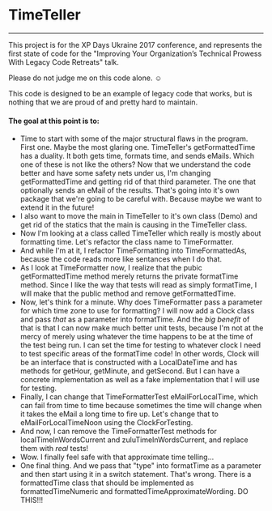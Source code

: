 # TimeTeller
------------

This project is for the XP Days Ukraine 2017 conference, and represents the first state of code for the "Improving Your Organization’s Technical Prowess With Legacy Code Retreats" talk.

Please do not judge me on this code alone. ☺ 

This code is designed to be an example of legacy code that works, but is nothing that we are proud of and pretty hard to maintain.

#### The goal at this point is to:
* Time to start with some of the major structural flaws in the program.  First one.  Maybe the most glaring one.  TimeTeller's getFormattedTime has a duality.  It both gets time, formats time, and sends eMails.  Which one of these is not like the others?  Now that we understand the code better and have some safety nets under us, I'm changing getFormattedTime and getting rid of that third parameter.  The one that optionally sends an eMail of the results.  That's going into it's own package that we're going to be careful with.  Because maybe we want to extend it in the future!
* I also want to move the main in TimeTeller to it's own class (Demo) and get rid of the statics that the main is causing in the TimeTeller class.
* Now I'm looking at a class called TimeTeller which really is mostly about formatting time.  Let's refactor the class name to TimeFormatter.
* And while I'm at it, I refactor TimeFormatting into TimeFormattedAs, because the code reads more like sentances when I do that.
* As I look at TimeFormatter now, I realize that the pubic getFormattedTime method merely returns the private formatTime method.  Since I like the way that tests will read as simply formatTime, I will make that the public method and remove getFormattedTime.
* Now, let's think for a minute.  Why does TimeFormatter pass a parameter for which time zone to use for formatting?  I will now add a Clock class and pass *that* as a parameter into formatTime.  And the *big benefit* of that is that I can now make much better unit tests, because I'm not at the mercy of merely using whatever the time happens to be at the time of the test being run.  I can set the time for testing to whatever clock I need to test specific areas of the formatTime code!  In other words, Clock will be an interface that is constructed with a LocalDateTime and has methods for getHour, getMinute, and getSecond.  But I can have a concrete implementation as well as a fake implementation that I will use for testing.
* Finally, I can change that TimeFormatterTest eMailForLocalTime, which can fail from time to time because sometimes the time will change when it takes the eMail a long time to fire up.  Let's change that to eMailForLocalTimeNoon using the ClockForTesting.
* And now, I can remove the TimeFormatterTest methods for localTimeInWordsCurrent and zuluTimeInWordsCurrent, and replace them with *real* tests!
* Wow.  I finally feel safe with that approximate time telling...
* One final thing.  And we pass that "type" into formatTime as a parameter and then start using it in a switch statement.  That's wrong.  There is a formattedTime class that should be implemented as formattedTimeNumeric and formattedTimeApproximateWording.  DO THIS!!!